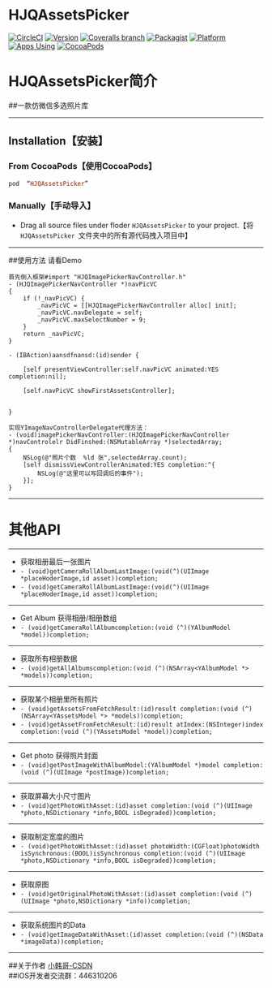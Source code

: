 # HJQAssetsPicker

[![CircleCI](https://img.shields.io/circleci/project/github/RedSparr0w/node-csgo-parser.svg)](https://github.com/XiaoHanGe/HJQAssetsPicker)
[![Version](https://img.shields.io/cocoapods/v/JQSafeKit.svg?style=flat)](http://cocoapods.org/pods/HJQAssetsPicker)
[![Coveralls branch](https://img.shields.io/coveralls/jekyll/jekyll/master.svg)](https://github.com/XiaoHanGe/HJQAssetsPicker)
[![Packagist](https://img.shields.io/packagist/l/doctrine/orm.svg)](https://github.com/XiaoHanGe/HJQAssetsPicker)
[![Platform](https://img.shields.io/badge/platform-ios-brightgreen.svg)](http://cocoapods.org/pods/HJQAssetsPicker)
[![Apps Using](https://img.shields.io/badge/Apps%20Using-%3E%20100-blue.svg)](https://github.com/XiaoHanGe/HJQAssetsPicker)
[![CocoaPods](https://img.shields.io/cocoapods/dm/AFNetworking.svg)](http://cocoapods.org/pods/HJQAssetsPicker)

HJQAssetsPicker简介
===
##一款仿微信多选照片库

---
## Installation【安装】

### From CocoaPods【使用CocoaPods】

```ruby
pod  “HJQAssetsPicker”
```

### Manually【手动导入】
- Drag all source files under floder `HJQAssetsPicker` to your project.【将`HJQAssetsPicker `文件夹中的所有源代码拽入项目中】


---
##使用方法
请看Demo

```
首先倒入框架#import "HJQImagePickerNavController.h"
- (HJQImagePickerNavController *)navPicVC
{
    if (!_navPicVC) {
        _navPicVC = [[HJQImagePickerNavController alloc] init];
        _navPicVC.navDelegate = self;
        _navPicVC.maxSelectNumber = 9;
    }
    return _navPicVC;
}

- (IBAction)aansdfnansd:(id)sender {
    
    [self presentViewController:self.navPicVC animated:YES completion:nil];
    
    [self.navPicVC showFirstAssetsController];

    
}

实现YImageNavControllerDelegate代理方法：
- (void)imagePickerNavController:(HJQImagePickerNavController *)navControlelr DidFinshed:(NSMutableArray *)selectedArray;
{
    NSLog(@"照片个数  %ld 张",selectedArray.count);
    [self dismissViewControllerAnimated:YES completion:^{
        NSLog(@"这里可以写回调后的事件");
    }];
}

```

---

其他API
===
---
- 获取相册最后一张图片
-  `- (void)getCameraRollAlbumLastImage:(void(^)(UIImage *placeHoderImage,id asset))completion;  `
-  `- (void)getCameraRollAlbumLastImage:(void(^)(UIImage *placeHoderImage,id asset))completion;`

---

- Get Album 获得相册/相册数组 
- `- (void)getCameraRollAlbumcompletion:(void (^)(YAlbumModel *model))completion;`

---

- 获取所有相册数据
- `- (void)getAllAlbumscompletion:(void (^)(NSArray<YAlbumModel *> *models))completion;`

---
- 获取某个相册里所有照片
- `- (void)getAssetsFromFetchResult:(id)result completion:(void (^)(NSArray<YAssetsModel *> *models))completion;`
- `- (void)getAssetFromFetchResult:(id)result atIndex:(NSInteger)index  completion:(void (^)(YAssetsModel *model))completion;`

---
- Get photo 获得照片封面
- `- (void)getPostImageWithAlbumModel:(YAlbumModel *)model completion:(void (^)(UIImage *postImage))completion;`

---

- 获取屏幕大小尺寸图片
- `- (void)getPhotoWithAsset:(id)asset completion:(void (^)(UIImage *photo,NSDictionary *info,BOOL isDegraded))completion;`

---

- 获取制定宽度的图片
- `- (void)getPhotoWithAsset:(id)asset photoWidth:(CGFloat)photoWidth isSynchronous:(BOOL)isSynchronous completion:(void (^)(UIImage *photo,NSDictionary *info,BOOL isDegraded))completion;`

---

- 获取原图
- `- (void)getOriginalPhotoWithAsset:(id)asset completion:(void (^)(UIImage *photo,NSDictionary *info))completion;`

---

- 获取系统图片的Data
- `- (void)getImageDataWithAsset:(id)asset completion:(void (^)(NSData *imageData))completion;`

---


##关于作者 [小韩哥-CSDN](http://blog.csdn.net/qq_31810357)    
##iOS开发者交流群：446310206




